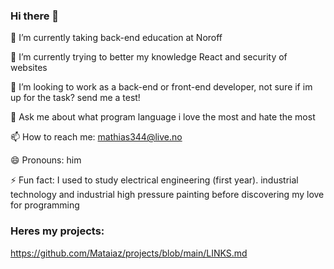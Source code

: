 ### Hi there 👋

🔭 I’m currently taking back-end education at Noroff

🌱 I’m currently trying to better my knowledge React and security of websites

👯 I’m looking to work as a back-end or front-end developer, not sure if im up for the task? send me a test!

💬 Ask me about what program language i love the most and hate the most

📫 How to reach me: mathias344@live.no

😄 Pronouns: him

⚡ Fun fact: I used to study electrical engineering (first year). industrial technology and industrial high pressure painting before discovering my love for programming

### Heres my projects:

https://github.com/Mataiaz/projects/blob/main/LINKS.md
